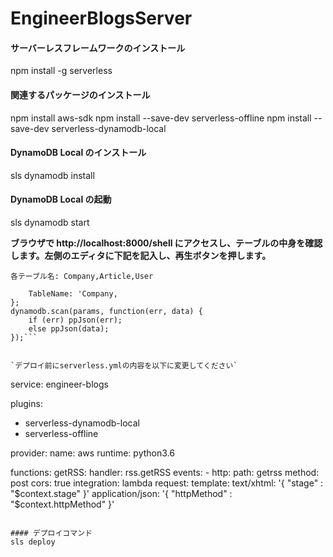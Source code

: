 # EngineerBlogsServer

#### サーバーレスフレームワークのインストール
npm install -g serverless

#### 関連するパッケージのインストール
npm install aws-sdk
npm install --save-dev serverless-offline
npm install --save-dev serverless-dynamodb-local

#### DynamoDB Local のインストール
sls dynamodb install

#### DynamoDB Local の起動
sls dynamodb start

**ブラウザで http://localhost:8000/shell にアクセスし、テーブルの中身を確認します。左側のエディタに下記を記入し、再生ボタンを押します。**

`各テーブル名: Company,Article,User`


```var params = {
    TableName: 'Company,
};
dynamodb.scan(params, function(err, data) {
    if (err) ppJson(err);
    else ppJson(data);
});```


`デプロイ前にserverless.ymlの内容を以下に変更してください`

```
service: engineer-blogs

plugins: 
 - serverless-dynamodb-local
 - serverless-offline
 
provider:
  name: aws
  runtime: python3.6

functions:
  getRSS:
    handler: rss.getRSS
    events:
      - http:
          path: getrss
          method: post
          cors: true
          integration: lambda
          request:
            template:
              text/xhtml: '{ "stage" : "$context.stage" }'
              application/json: '{ "httpMethod" : "$context.httpMethod" }'

```

#### デプロイコマンド
sls deploy